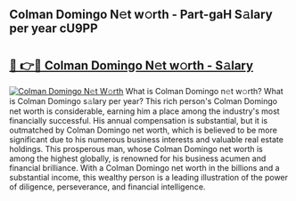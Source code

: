 ## Colman Domingo N𝚎t w𝚘rth - Part-gaH S𝚊lary per year cU9PP

# <h2><a href="http://gc2ib1.nevu.top/?p=Colman+Domingo">🔗 👉🔴 Colman Domingo N𝚎t w𝚘rth - S𝚊lary</a></h2>

[![Colman Domingo N𝚎t W𝚘rth](https://i.imgur.com/Oavwk0R.jpeg)](http://gc2ib1.nevu.top/?p=Colman+Domingo)
What is Colman Domingo n𝚎t w𝚘rth? What is Colman Domingo s𝚊lary per year?
This rich person's Colman Domingo net worth is considerable, earning him a place among the industry's most financially successful. His annual compensation is substantial, but it is outmatched by Colman Domingo net worth, which is believed to be more significant due to his numerous business interests and valuable real estate holdings. This prosperous man, whose Colman Domingo net worth is among the highest globally, is renowned for his business acumen and financial brilliance. With a Colman Domingo net worth in the billions and a substantial income, this wealthy person is a leading illustration of the power of diligence, perseverance, and financial intelligence.

